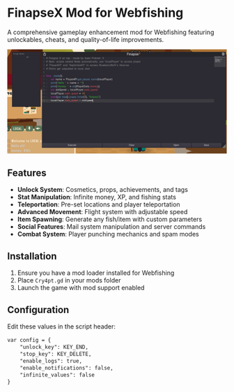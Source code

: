 # FinapseX Mod for Webfishing

A comprehensive gameplay enhancement mod for Webfishing featuring unlockables, cheats, and quality-of-life improvements.

![Banner Image](https://raw.githubusercontent.com/geringverdien/TeamFishnet/refs/heads/main/Finapse%20X/screenshot.png)

## Features

- **Unlock System**: Cosmetics, props, achievements, and tags
- **Stat Manipulation**: Infinite money, XP, and fishing stats
- **Teleportation**: Pre-set locations and player teleportation
- **Advanced Movement**: Flight system with adjustable speed
- **Item Spawning**: Generate any fish/item with custom parameters
- **Social Features**: Mail system manipulation and server commands
- **Combat System**: Player punching mechanics and spam modes

## Installation

1. Ensure you have a mod loader installed for Webfishing
2. Place `Cry4pt.gd` in your mods folder
3. Launch the game with mod support enabled

## Configuration

Edit these values in the script header:
```gdscript
var config = {
    "unlock_key": KEY_END,
    "stop_key": KEY_DELETE,
    "enable_logs": true,
    "enable_notifications": false,
    "infinite_values": false
}
